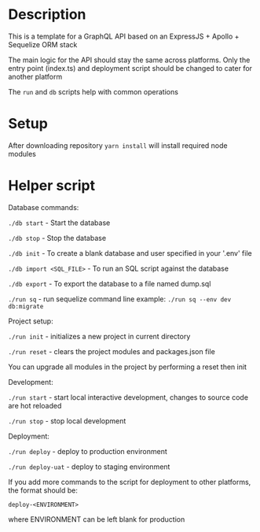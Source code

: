 # Description

This is a template for a GraphQL API based on an ExpressJS + Apollo + Sequelize ORM stack

The main logic for the API should stay the same across platforms.
Only the entry point (index.ts) and deployment script should be changed to cater for another platform

The `run` and `db` scripts help with common operations

# Setup

After downloading repository `yarn install` will install required node modules

# Helper script

Database commands:

`./db start` - Start the database

`./db stop` - Stop the database

`./db init` - To create a blank database and user specified in your '.env' file

`./db import <SQL_FILE>` - To run an SQL script against the database

`./db export` - To export the database to a file named dump.sql

`./run sq` - run sequelize command line example: `./run sq --env dev db:migrate`

Project setup:

`./run init` - initializes a new project in current directory

`./run reset` - clears the project modules and packages.json file

You can upgrade all modules in the project by performing a reset then init

Development:

`./run start` - start local interactive development, changes to source code are hot reloaded

`./run stop` - stop local development

Deployment:

`./run deploy` - deploy to production environment

`./run deploy-uat` - deploy to staging environment

If you add more commands to the script for deployment to other platforms, the format should be:

`deploy-<ENVIRONMENT>`

where ENVIRONMENT can be left blank for production
